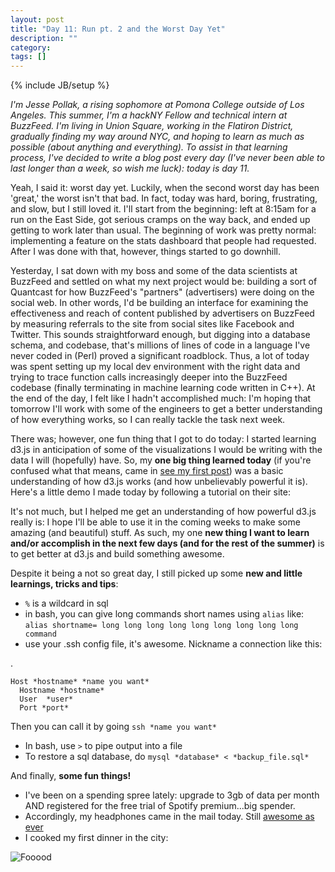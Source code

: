 ```yaml
---
layout: post
title: "Day 11: Run pt. 2 and the Worst Day Yet"
description: ""
category: 
tags: []
---
```

{% include JB/setup %}

*I'm Jesse Pollak, a rising sophomore at Pomona College outside of Los Angeles. This summer, I'm a hackNY Fellow and technical intern at BuzzFeed. I'm living in Union Square, working in the Flatiron District, gradually finding my way around NYC, and hoping to learn as much as possible (about anything and everything). To assist in that learning process, I've decided to write a blog post every day (I've never been able to last longer than a week, so wish me luck): today is day 11.*

Yeah, I said it: worst day yet. Luckily, when the second worst day has been 'great,' the worst isn't that bad. In fact, today was hard, boring, frustrating, and slow, but I still loved it. I'll start from the beginning: left at 8:15am for a run on the East Side, got serious cramps on the way back, and ended up getting to work later than usual. The beginning of work was pretty normal: implementing a feature on the stats dashboard that people had requested. After I was done with that, however, things started to go downhill.

Yesterday, I sat down with my boss and some of the data scientists at BuzzFeed and settled on what my next project would be: building a sort of Quantcast for how BuzzFeed's "partners" (advertisers) were doing on the social web. In other words, I'd be building an interface for examining the effectiveness and reach of content published by advertisers on BuzzFeed by measuring referrals to the site from social sites like Facebook and Twitter. This sounds straightforward enough, but digging into a database schema, and codebase, that's millions of lines of code in a language I've never coded in (Perl) proved a significant roadblock. Thus, a lot of today was spent setting up my local dev environment with the right data and trying to trace function calls increasingly deeper into the BuzzFeed codebase (finally terminating in machine learning code written in C++). At the end of the day, I felt like I hadn't accomplished much: I'm hoping that tomorrow I'll work with some of the engineers to get a better understanding of how everything works, so I can really tackle the task next week.

There was; however, one fun thing that I got to do today: I started learning d3.js in anticipation of some of the visualizations I would be writing with the data I will (hopefully) have. So, my **one big thing learned today** (if you're confused what that means, came in [see my first post](http://jpollak92.github.com/2012/05/21/day-1-dont-be-afraid-to-ask-questions/)) was a basic understanding of how d3.js works (and how unbelievably powerful it is). Here's a little demo I made today by following a tutorial on their site:

<div class='d3'> </div>

<script src="http://d3js.org/d3.v2.js"> </script>
<script>
  (function() {
    var t = 1297110663,
    		v = 70,
    		w = 20,
    		h = 80,
    		data = d3.range(29).map(next),
    		x = d3.scale.linear().domain([0, 1]).range([0, w]),
    		y = d3.scale.linear().domain([0, 100]).rangeRound([0, h]);

    setInterval(function() {
    	data.shift();
    	data.push(next());
    	redraw();
    }, 1500);

    var chart = d3.select('.d3').append('svg')
    			.attr('class', 'chart')
    			.attr('width', w * data.length - 1)
    			.attr('height', h);

    chart.selectAll('rect')
    		.data(data)
    	.enter().append('rect')
    		.attr('x', function(d, i) { return x(i) - .5; })
    		.attr('y', function(d) { return h - y(d.value) - .5; })
    		.attr('width', w)
    		.attr('height', function(d) { return y(d.value); });

    chart.append('line')
    	.attr('x1', 0)
    	.attr('x2', w * data.length)
    	.attr('y1', h - .5)
    	.attr('y2', h - .5)
    	.style('stroke', '#000')

    function next() {
    	return {
    		time: ++t,
    		value: v = ~~Math.max(10, Math.min(90, v + 10 * (Math.random() - .5)))
    	}
    }

    function redraw() {
    	var rect = chart.selectAll('rect')
    			.data(data, function(d) { return d.time; });

    	rect.enter().insert('rect', 'line')
    			.attr('x', function(d, i) { return x(i + 1) - .5; })
    			.attr('y', function(d) { return h - y(d.value) - .5; })
    			.attr('width', w)
    			.attr('height', function(d) { return y(d.value); })
    		.transition()
    			.duration(1000)
    			.attr('x', function(d, i) { return x(i) - .5; });

    	rect.transition()
    			.duration(1000)
    			.attr('x', function(d, i) { return x(i) - .5; });

    	rect.exit()
    			.transition()
    				.duration(1000)
    				.attr('x', function(d, i) { return x(i - 1) - .5; })
    				.remove();
    }
  })();
</script>
<style>
  .chart rect {
    font: 10px sans-serif;
    fill: steelblue;
  	stroke: white;
    text-align: right;
    padding: 3px;
    margin: 1px;
    color: white;
  }
</style>

It's not much, but I helped me get an understanding of how powerful d3.js really is: I hope I'll be able to use it in the coming weeks to make some amazing (and beautiful) stuff. As such, my one **new thing I want to learn and/or accomplish in the next few days (and for the rest of the summer)** is to get better at d3.js and build something awesome.

Despite it being a not so great day, I still picked up some **new and little learnings, tricks and tips**:

* `%` is a wildcard in sql
* in bash, you can give long commands short names using `alias` like: `alias shortname= long long long long long long long long long command`
* use your .ssh config file, it's awesome. Nickname a connection like this:

.
    
    Host *hostname* *name you want*
      Hostname *hostname*
      User  *user*
      Port *port*
      
  Then you can call it by going `ssh *name you want*`
  
* In bash, use `>` to pipe output into a file
* To restore a sql database, do `mysql *database* < *backup_file.sql*`

And finally, **some fun things!**

* I've been on a spending spree lately: upgrade to 3gb of data per month AND registered for the free trial of Spotify premium...big spender.
* Accordingly, my headphones came in the mail today. Still [awesome as ever](http://www.amazon.com/Tenqa-Remxd-Bluetooth-Headphones-White/dp/B006LADLLS/ref=sr_1_2?ie=UTF8&m=AXZVDFHSL0GV4&s=generic&qid=1338517564&sr=1-2)
* I cooked my first dinner in the city:

![Fooood](http://distilleryimage7.instagram.com/d0d5a196ab8d11e192e91231381b3d7a_7.jpg)